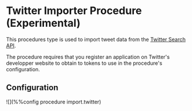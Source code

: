 # Twitter Importer Procedure (Experimental)

This procedures type is used to import tweet data from the [Twitter
Search API](https://dev.twitter.com/rest/public/search).

The procedure requires that you register an application on Twitter's
developper website to obtain to tokens to use in the procedure's 
configuration.

## Configuration

![](%%config procedure import.twitter)

